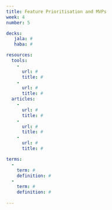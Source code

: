 ```yaml
---
title: Feature Prioritisation and MVPs
week: 4
number: 5

decks:
   jala: #
   haba: #

resources:
  tools:
    -
      url: #
      title: #
    -
      url: #
      title: #
  articles:
    -
      url: #
      title: #
    -
      url: #
      title: #
    -
      url: #
      title: #

terms:
  -
    term: #
    definition: #
  -
    term: #
    definition: #
    
---
```

